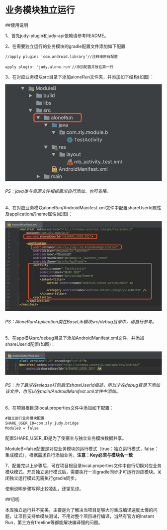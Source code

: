 # 业务模块独立运行

##使用说明

1、首先judy-plugin和judy-api依赖请参考README。

2、在需要独立运行的业务模块的gradle配置文件添加如下配置

```
//apply plugin: 'com.android.library'//注释掉原有配置

apply plugin: 'judy.alone.run'//添加配置并放在第一行
```

3、在对应业务模块src目录下添加aloneRun文件夹，并添加如下结构(如图)：

![alone_run_module.png](../alone_run_module.png)

###### *PS：java类与资源文件根据需求自行添加，也可省略。*

4、在对应业务模块aloneRun/AndroidManifest.xml文件中配置shareUserId属性及application的name属性(如图)：

![alone_run_manifest.png](../alone_run_manifest.png)

###### *PS：AloneRunApplication类在BaseLib模块src/debug目录中，请自行参考。*

5、在app模块src/debug目录下添加AndroidManifest.xml文件，并添加shareUserId配置(如图)：

![alone_run_app_manifest.png](../alone_run_app_manifest.png)

###### *PS：为了最求在release打包后无shareUserId痕迹，所以才在debug目录下添加该文件，也可以在main/AndroidManifest.xml文件中添加。*

6、在项目根目录local.properties文件中添加如下配置：

```
#独立运行业务模块配置
SHARE_USER_ID=com.zly.judy.bridge
ModuleB = false
```

配置SHARE\_USER\_ID是为了使宿主与独立业务模块数据共享。

ModuleB=false配置是对应业务模块的运行模式（true：独立运行模式，false：集成模式），根据需求自行添加业务。**注意：Key必须与模块名一致**


7、配置完以上步骤后，可在项目根目录local.properties文件中自行切换对应业务模块模式。开启独立运行模式后，需要执行一次gradle同步才可运行对应模块。关闭独立运行模式无需执行gradle同步。

使用说明步骤写得比较凌乱，还望见谅。

##叨叨


本库独立运行并不完美，主要是为了解决当项目足够大时集成编译速度太慢的问题，让项目支持单模块测试，不用对整个项目进行编译，当然有官方的Instant Run，第三方有freeline等都能解决编译慢的问题。



